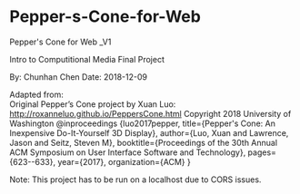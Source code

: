# Pepper-s-Cone-for-Web

Pepper's Cone for Web _V1

Intro to Computitional Media Final Project 

By: Chunhan Chen Date: 2018-12-09  



Adapted from:  
Original Pepper’s Cone project by Xuan Luo: http://roxanneluo.github.io/PeppersCone.html 
Copyright 2018 University of Washington @inproceedings
{luo2017pepper,   title={Pepper's Cone: An Inexpensive Do-It-Yourself 3D Display},   author={Luo, Xuan and Lawrence, Jason and Seitz, Steven M},   booktitle={Proceedings of the 30th Annual ACM Symposium on User Interface Software and Technology},   pages={623--633},   year={2017},   organization={ACM} }  




Note: This project has to be run on a localhost due to CORS issues.
